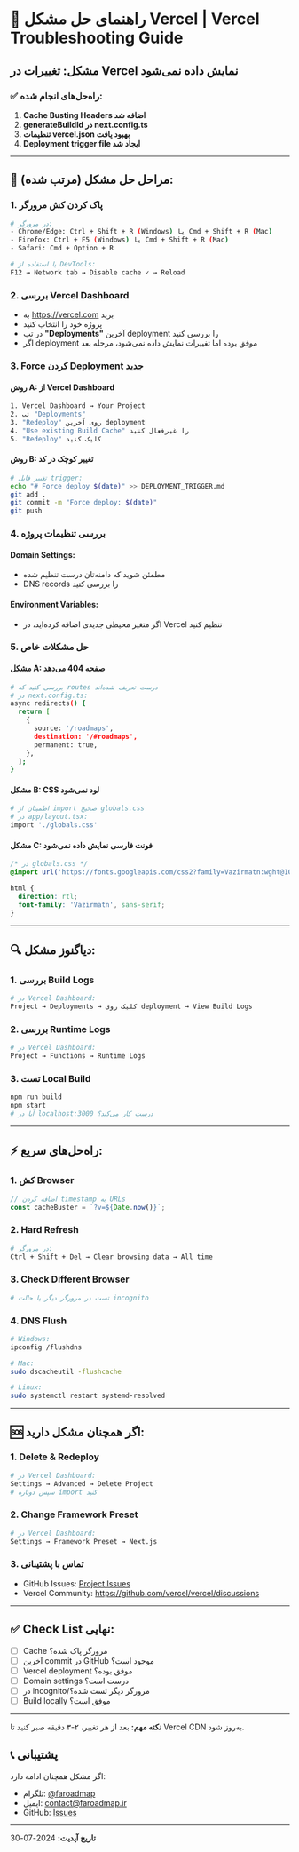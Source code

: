 # 🔧 راهنمای حل مشکل Vercel | Vercel Troubleshooting Guide

## مشکل: تغییرات در Vercel نمایش داده نمی‌شود

### ✅ راه‌حل‌های انجام شده:

1. **Cache Busting Headers اضافه شد**
2. **generateBuildId در next.config.ts**
3. **تنظیمات vercel.json بهبود یافت**
4. **Deployment trigger file ایجاد شد**

---

## 🚀 مراحل حل مشکل (مرتب شده):

### 1. **پاک کردن کش مرورگر**
```bash
# در مرورگر:
- Chrome/Edge: Ctrl + Shift + R (Windows) یا Cmd + Shift + R (Mac)
- Firefox: Ctrl + F5 (Windows) یا Cmd + Shift + R (Mac)
- Safari: Cmd + Option + R

# یا استفاده از DevTools:
F12 → Network tab → Disable cache ✓ → Reload
```

### 2. **بررسی Vercel Dashboard**
- به https://vercel.com برید
- پروژه خود را انتخاب کنید
- در تب **"Deployments"** آخرین deployment را بررسی کنید
- اگر deployment موفق بوده اما تغییرات نمایش داده نمی‌شود، مرحله بعد

### 3. **Force کردن Deployment جدید**

#### روش A: از Vercel Dashboard
```bash
1. Vercel Dashboard → Your Project
2. تب "Deployments" 
3. "Redeploy" روی آخرین deployment
4. "Use existing Build Cache" را غیرفعال کنید
5. "Redeploy" کلیک کنید
```

#### روش B: تغییر کوچک در کد
```bash
# تغییر فایل trigger:
echo "# Force deploy $(date)" >> DEPLOYMENT_TRIGGER.md
git add .
git commit -m "Force deploy: $(date)"
git push
```

### 4. **بررسی تنظیمات پروژه**

#### Domain Settings:
- مطمئن شوید که دامنه‌تان درست تنظیم شده
- DNS records را بررسی کنید

#### Environment Variables:
- اگر متغیر محیطی جدیدی اضافه کرده‌اید، در Vercel تنظیم کنید

### 5. **حل مشکلات خاص**

#### مشکل A: صفحه 404 می‌دهد
```bash
# بررسی کنید که routes درست تعریف شده‌اند
# در next.config.ts:
async redirects() {
  return [
    {
      source: '/roadmaps',
      destination: '/#roadmaps',
      permanent: true,
    },
  ];
}
```

#### مشکل B: CSS لود نمی‌شود
```bash
# اطمینان از import صحیح globals.css
# در app/layout.tsx:
import './globals.css'
```

#### مشکل C: فونت فارسی نمایش داده نمی‌شود
```css
/* در globals.css */
@import url('https://fonts.googleapis.com/css2?family=Vazirmatn:wght@100;200;300;400;500;600;700;800;900&display=swap');

html {
  direction: rtl;
  font-family: 'Vazirmatn', sans-serif;
}
```

---

## 🔍 دیاگنوز مشکل:

### 1. بررسی Build Logs
```bash
# در Vercel Dashboard:
Project → Deployments → کلیک روی deployment → View Build Logs
```

### 2. بررسی Runtime Logs  
```bash
# در Vercel Dashboard:
Project → Functions → Runtime Logs
```

### 3. تست Local Build
```bash
npm run build
npm start
# آیا در localhost:3000 درست کار می‌کند؟
```

---

## ⚡ راه‌حل‌های سریع:

### 1. **کش Browser**
```javascript
// اضافه کردن timestamp به URLs
const cacheBuster = `?v=${Date.now()}`;
```

### 2. **Hard Refresh**
```bash
# در مرورگر:
Ctrl + Shift + Del → Clear browsing data → All time
```

### 3. **Check Different Browser**
```bash
# تست در مرورگر دیگر یا حالت incognito
```

### 4. **DNS Flush**
```bash
# Windows:
ipconfig /flushdns

# Mac:
sudo dscacheutil -flushcache

# Linux:
sudo systemctl restart systemd-resolved
```

---

## 🆘 اگر همچنان مشکل دارید:

### 1. **Delete & Redeploy**
```bash
# در Vercel Dashboard:
Settings → Advanced → Delete Project
# سپس دوباره import کنید
```

### 2. **Change Framework Preset**
```bash
# در Vercel Dashboard:
Settings → Framework Preset → Next.js
```

### 3. **تماس با پشتیبانی**
- GitHub Issues: [Project Issues](https://github.com/your-repo/issues)
- Vercel Community: https://github.com/vercel/vercel/discussions

---

## ✅ Check List نهایی:

- [ ] Cache مرورگر پاک شده؟
- [ ] آخرین commit در GitHub موجود است؟
- [ ] Vercel deployment موفق بوده؟
- [ ] Domain settings درست است؟
- [ ] در incognito/مرورگر دیگر تست شده؟
- [ ] Build locally موفق است؟

---

**نکته مهم:** بعد از هر تغییر، ۲-۳ دقیقه صبر کنید تا Vercel CDN به‌روز شود.

## 📞 پشتیبانی

اگر مشکل همچنان ادامه دارد:
- تلگرام: [@faroadmap](https://t.me/faroadmap)  
- ایمیل: contact@faroadmap.ir
- GitHub: [Issues](https://github.com/faroadmap/faroadmap/issues)

---
**تاریخ آپدیت:** 2024-07-30